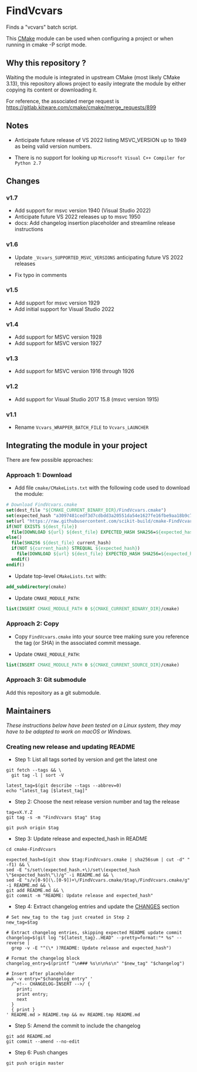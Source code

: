 FindVcvars
==========

Finds a "vcvars" batch script.

This [CMake](https://cmake.org) module can be used when configuring a project or when running
in cmake -P script mode.

## Why this repository ?

Waiting the module is integrated in upstream CMake (most likely CMake 3.13), this repository allows project 
to easily integrate the module by either copying its content or downloading it.

For reference, the associated merge request is https://gitlab.kitware.com/cmake/cmake/merge_requests/899

## Notes

* Anticipate future release of VS 2022 listing MSVC_VERSION up to 1949 as being valid version numbers. 

* There is no support for looking up `Microsoft Visual C++ Compiler for Python 2.7`

## Changes

<!-- CHANGELOG-INSERT -->

### v1.7

* Add support for msvc version 1940 (Visual Studio 2022)
* Anticipate future VS 2022 releases up to msvc 1950
* docs: Add changelog insertion placeholder and streamline release instructions

### v1.6

* Update `_Vcvars_SUPPORTED_MSVC_VERSIONS` anticipating future VS 2022 releases

* Fix typo in comments

### v1.5

* Add support for msvc version 1929
* Add initial support for Visual Studio 2022

### v1.4

* Add support for MSVC version 1928
* Add support for MSVC version 1927

### v1.3

* Add support for MSVC version 1916 through 1926

### v1.2

* Add support for Visual Studio 2017 15.8 (msvc version 1915)

### v1.1

* Rename `Vcvars_WRAPPER_BATCH_FILE` to `Vcvars_LAUNCHER`


## Integrating the module in your project

There are few possible approaches:

### Approach 1: Download

* Add file `cmake/CMakeLists.txt` with the following code used to download the module:

```cmake
# Download FindVcvars.cmake
set(dest_file "${CMAKE_CURRENT_BINARY_DIR}/FindVcvars.cmake")
set(expected_hash "a3097481cedf3d7cdbdd3a20551da54e1627fe16fbe9aa18b9c7a1c70b50274e")
set(url "https://raw.githubusercontent.com/scikit-build/cmake-FindVcvars/v1.7/FindVcvars.cmake")
if(NOT EXISTS ${dest_file})
  file(DOWNLOAD ${url} ${dest_file} EXPECTED_HASH SHA256=${expected_hash})
else()
  file(SHA256 ${dest_file} current_hash)
  if(NOT ${current_hash} STREQUAL ${expected_hash})
    file(DOWNLOAD ${url} ${dest_file} EXPECTED_HASH SHA256=${expected_hash})
  endif()
endif()
```

* Update top-level `CMakeLists.txt` with:

```cmake
add_subdirectory(cmake)
```

* Update `CMAKE_MODULE_PATH`:

```cmake
list(INSERT CMAKE_MODULE_PATH 0 ${CMAKE_CURRENT_BINARY_DIR}/cmake)
```


### Approach 2: Copy

* Copy `FindVcvars.cmake` into your source tree making sure you reference the tag (or SHA) in the associated
  commit message.

* Update `CMAKE_MODULE_PATH`:

```cmake
list(INSERT CMAKE_MODULE_PATH 0 ${CMAKE_CURRENT_SOURCE_DIR}/cmake)
```

### Approach 3: Git submodule

Add this repository as a git submodule.

## Maintainers

_These instructions below have been tested on a Linux system, they may have to be adapted to work on macOS or Windows._

### Creating new release and updating README

* Step 1: List all tags sorted by version and get the latest one

```
git fetch --tags && \
  git tag -l | sort -V

latest_tag=$(git describe --tags --abbrev=0)
echo "latest_tag [$latest_tag]"
```

* Step 2: Choose the next release version number and tag the release

```
tag=vX.Y.Z
git tag -s -m "FindVcvars $tag" $tag

git push origin $tag
```

* Step 3: Update release and expected_hash in README

```
cd cmake-FindVcvars

expected_hash=$(git show $tag:FindVcvars.cmake | sha256sum | cut -d" " -f1) && \
sed -E "s/set\(expected_hash.+\)/set\(expected_hash \"$expected_hash\"\)/g" -i README.md && \
sed -E "s/v[0-9](\.[0-9])+\/FindVcvars.cmake/$tag\/FindVcvars.cmake/g" -i README.md && \
git add README.md && \
git commit -m "README: Update release and expected_hash"
```

* Step 4: Extract changelog entries and update the [CHANGES][CHANGES] section

```
# Set new_tag to the tag just created in Step 2
new_tag=$tag

# Extract changelog entries, skipping expected README update commit
changelog=$(git log "${latest_tag}..HEAD" --pretty=format:"* %s" --reverse |
  grep -v -E "^(\* )?README: Update release and expected_hash")

# Format the changelog block
changelog_entry=$(printf "\n### %s\n\n%s\n" "$new_tag" "$changelog")

# Insert after placeholder
awk -v entry="$changelog_entry" '
  /^<!-- CHANGELOG-INSERT -->/ {
    print;
    print entry;
    next
  }
  { print }
' README.md > README.tmp && mv README.tmp README.md
```

* Step 5: Amend the commit to include the changelog

```
git add README.md
git commit --amend --no-edit
```

* Step 6: Push changes

```
git push origin master
```

[CHANGES]: https://github.com/scikit-build/cmake-FindVcvars#changes

